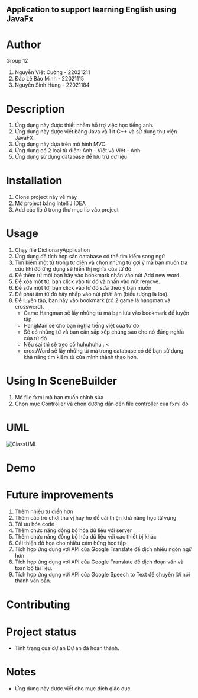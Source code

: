 ## Application to support learning English using JavaFx

# Author
Group 12
1. Nguyễn Việt Cường - 22021211
2. Đào Lê Bảo Minh - 22021115
3. Nguyễn Sinh Hùng - 22021184

# Description
1. Ứng dụng này được thiết nhằm hỗ trợ việc học tiếng anh.
2. Ứng dụng này được viết bằng Java và 1 ít C++ và sử dụng thư viện JavaFX.
3. Ứng dụng này dựa trên mô hình MVC.
4. Ứng dụng có 2 loại từ điển: Anh - Việt
   và Việt - Anh.
5. Ứng dụng sử dụng database để lưu trữ dữ liệu

# Installation
1. Clone project này về máy
2. Mở project bằng IntelliJ IDEA
3. Add các lib ở trong thư mục lib vào project

# Usage
1. Chạy file DictionaryApplication
2. Ứng dụng đã tích hợp sẵn database có thể tìm kiếm song ngữ
3. Tìm kiếm một từ trong từ điển và chọn những từ gợi ý mà bạn muốn tra cứu
   khi đó ứng dụng sẽ hiển thị nghĩa của từ đó
4. Để thêm từ mới bạn hãy vào bookmark nhấn vào nút Add new word.
5. Để xóa một từ, bạn click vào từ đó và nhấn vào nút remove.
6. Để sửa một từ, bạn click vào từ đó sửa theo ý bạn muốn
7. Để phát âm từ đó hãy nhấp vào nút phát âm (biểu tượng là loa).
8. Để luyện tập, bạn hãy vào bookmark (có 2 game là hangman và crossword).
    - Game Hangman sẽ lấy những từ mà bạn lưu vào bookmark để luyện tập
    - HangMan sẽ cho bạn nghĩa tiếng việt của từ đó
    - Sẽ có những từ và bạn cần sắp xếp chúng sao cho nó đúng nghĩa của từ đó
    - Nếu sai thì sẽ treo cổ huhuhuhu : <
    - crossWord sẽ lấy những từ mà trong database có để bạn sử dụng khả năng tìm kiếm từ của mình thành thạo hơn.

# Using In SceneBuilder
1. Mở file fxml mà bạn muốn chỉnh sửa
2. Chọn mục Controller và chọn đường dẫn đến file controller của fxml đó


# UML
![ClassUML](https://github.com/nvicuong/LearningEnglish/assets/117707758/68dd327a-fd05-4970-a20f-65684aa89c35)
# Demo


# Future improvements
1. Thêm nhiều từ điển hơn
2. Thêm các trò chơi thú vị hay ho để cải thiện khả năng học từ vựng
3. Tối ưu hóa code
4. Thêm chức năng đồng bộ hóa dữ liệu với server
5. Thêm chức năng đồng bộ hóa dữ liệu với các thiết bị khác
6.   Cải thiện đồ họa cho nhiều cảm hứng học tập
7. Tích hợp ứng dụng với API của Google Translate để dịch nhiều ngôn ngữ hơn
8. Tích hợp ứng dụng với API của Google Translate để dịch đoạn văn và toàn bộ tài liệu.
9. Tích hợp ứng dụng với API của Google Speech to Text để chuyển lời nói thành văn bản.

# Contributing

# Project status
* Tình trạng của dự án
  Dự án đã hoàn thành.

# Notes
* Ứng dụng này được viết cho mục đích giáo dục.
